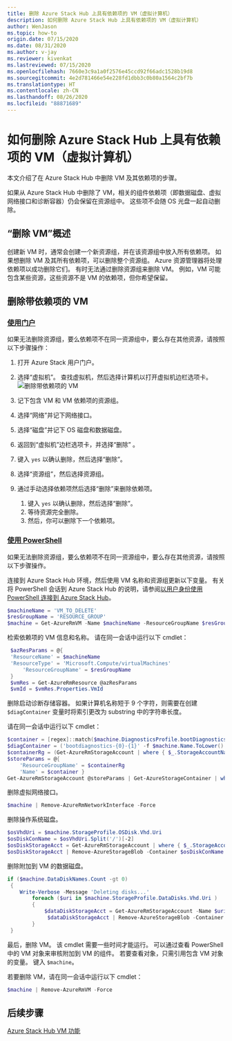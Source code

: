 ```yaml
---
title: 删除 Azure Stack Hub 上具有依赖项的 VM（虚拟计算机）
description: 如何删除 Azure Stack Hub 上具有依赖项的 VM（虚拟计算机）
author: WenJason
ms.topic: how-to
origin.date: 07/15/2020
ms.date: 08/31/2020
ms.author: v-jay
ms.reviewer: kivenkat
ms.lastreviewed: 07/15/2020
ms.openlocfilehash: 7660e3c9a1a0f2576e45ccd92f66adc1528b19d8
ms.sourcegitcommit: 4e2d781466e54e228fd1dbb3c0b80a1564c2bf7b
ms.translationtype: HT
ms.contentlocale: zh-CN
ms.lasthandoff: 08/26/2020
ms.locfileid: "88871689"
---
```

# <a name="how-to-delete-a-vm-virtual-machine-with-dependencies-on-azure-stack-hub"></a>如何删除 Azure Stack Hub 上具有依赖项的 VM（虚拟计算机）

本文介绍了在 Azure Stack Hub 中删除 VM 及其依赖项的步骤。

如果从 Azure Stack Hub 中删除了 VM，相关的组件依赖项（即数据磁盘、虚拟网络接口和诊断容器）仍会保留在资源组中。 这些项不会随 OS 光盘一起自动删除。

## <a name="delete-a-vm-overview"></a>“删除 VM”概述

创建新 VM 时，通常会创建一个新资源组，并在该资源组中放入所有依赖项。 如果想删除 VM 及其所有依赖项，可以删除整个资源组。 Azure 资源管理器将处理依赖项以成功删除它们。 有时无法通过删除资源组来删除 VM。 例如，VM 可能包含某些资源，这些资源不是 VM 的依赖项，但你希望保留。

## <a name="delete-a-vm-with-dependencies"></a>删除带依赖项的 VM

### <a name="with-the-portal"></a>[使用门户](#tab/portal)

如果无法删除资源组，要么依赖项不在同一资源组中，要么存在其他资源，请按照以下步骤操作：

1. 打开 Azure Stack 用户门户。

2. 选择“虚拟机”。 查找虚拟机，然后选择计算机以打开虚拟机边栏选项卡。  
![删除带依赖项的 VM](./media/delete-vm/azure-stack-hub-delete-vm-portal.png)  

3. 记下包含 VM 和 VM 依赖项的资源组。

4. 选择“网络”并记下网络接口。

5. 选择“磁盘”并记下 OS 磁盘和数据磁盘。

6. 返回到“虚拟机”边栏选项卡，并选择“删除” 。

7. 键入 `yes` 以确认删除，然后选择“删除”。

7. 选择“资源组”，然后选择资源组。

8. 通过手动选择依赖项然后选择“删除”来删除依赖项。
    1. 键入 `yes` 以确认删除，然后选择“删除”。
    2. 等待资源完全删除。
    3. 然后，你可以删除下一个依赖项。

### <a name="with-powershell"></a>[使用 PowerShell](#tab/ps)

如果无法删除资源组，要么依赖项不在同一资源组中，要么存在其他资源，请按照以下步骤操作。

连接到 Azure Stack Hub 环境，然后使用 VM 名称和资源组更新以下变量。 有关将 PowerShell 会话到 Azure Stack Hub 的说明，请参阅[以用户身份使用 PowerShell 连接到 Azure Stack Hub](azure-stack-powershell-configure-user.md)。

```powershell
$machineName = 'VM_TO_DELETE'
$resGroupName = 'RESOURCE_GROUP'
$machine = Get-AzureRmVM -Name $machineName -ResourceGroupName $resGroupName
```

检索依赖项的 VM 信息和名称。 请在同一会话中运行以下 cmdlet：

```powershell
 $azResParams = @{
 'ResourceName' = $machineName
 'ResourceType' = 'Microsoft.Compute/virtualMachines'
     'ResourceGroupName' = $resGroupName
 }
 $vmRes = Get-AzureRmResource @azResParams
 $vmId = $vmRes.Properties.VmId
```

删除启动诊断存储容器。 如果计算机名称短于 9 个字符，则需要在创建 `$diagContainer` 变量时将索引更改为 substring 中的字符串长度。 

请在同一会话中运行以下 cmdlet：

```powershell
$container = [regex]::match($machine.DiagnosticsProfile.bootDiagnostics.storageUri, '^http[s]?://(.+?)\.').groups[1].value
$diagContainer = ('bootdiagnostics-{0}-{1}' -f $machine.Name.ToLower().Substring(0, 9), $vmId)
$containerRg = (Get-AzureRmStorageAccount | where { $_.StorageAccountName -eq $container }).ResourceGroupName
$storeParams = @{
    'ResourceGroupName' = $containerRg
    'Name' = $container }
Get-AzureRmStorageAccount @storeParams | Get-AzureStorageContainer | where { $_.Name-eq $diagContainer } | Remove-AzureStorageContainer -Force
```

删除虚拟网络接口。

```powershell
$machine | Remove-AzureRmNetworkInterface -Force
```

删除操作系统磁盘。

```powershell
$osVhdUri = $machine.StorageProfile.OSDisk.Vhd.Uri
$osDiskConName = $osVhdUri.Split('/')[-2]
$osDiskStorageAcct = Get-AzureRmStorageAccount | where { $_.StorageAccountName -eq $osVhdUri.Split('/')[2].Split('.')[0] }
$osDiskStorageAcct | Remove-AzureStorageBlob -Container $osDiskConName -Blob $osVhdUri.Split('/')[-1]
```

删除附加到 VM 的数据磁盘。

```powershell
if ($machine.DataDiskNames.Count -gt 0)
 {
    Write-Verbose -Message 'Deleting disks...'
        foreach ($uri in $machine.StorageProfile.DataDisks.Vhd.Uri )
        {
            $dataDiskStorageAcct = Get-AzureRmStorageAccount -Name $uri.Split('/')[2].Split('.')[0]
             $dataDiskStorageAcct | Remove-AzureStorageBlob -Container $uri.Split('/')[-2] -Blob $uri.Split('/')[-1] -ea Ignore
        }
 }
```

最后，删除 VM。 该 cmdlet 需要一些时间才能运行。 可以通过查看 PowerShell 中的 VM 对象来审核附加到 VM 的组件。 若要查看对象，只需引用包含 VM 对象的变量。 键入 `$machine`。

若要删除 VM，请在同一会话中运行以下 cmdlet：

```powershell
$machine | Remove-AzureRmVM -Force
```

## <a name="next-steps"></a>后续步骤

[Azure Stack Hub VM 功能](azure-stack-vm-considerations.md)
